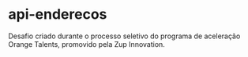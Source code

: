 # api-enderecos

Desafio criado durante o processo seletivo do programa de aceleração Orange Talents, promovido pela Zup Innovation.
